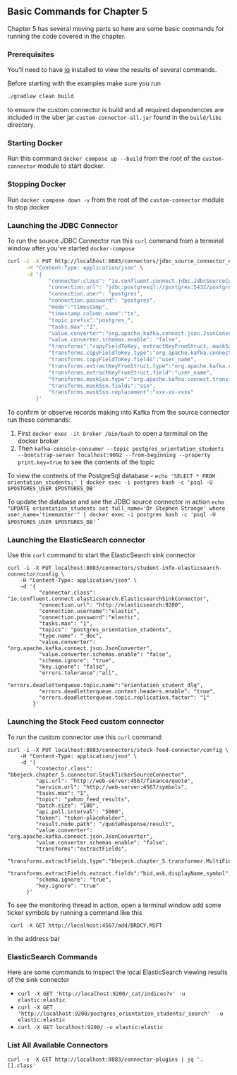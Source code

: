 ## Basic Commands for Chapter 5
 
Chapter 5 has several moving parts so here are some basic commands for running the code covered in the chapter.

### Prerequisites

You'll need to have [jq](https://jqlang.github.io/jq/) installed to view the results of several commands.

Before starting with the examples make sure you run 
```bash
./gradlew clean build
```
to ensure the custom connector is build and all required dependencies are included in the uber jar `custom-connector-all.jar` found in the `build/libs` directory.

### Starting Docker 

Run this command `docker compose up --build` from the root of the `custom-connector` module to start docker.

### Stopping Docker

Run `docker compose down -v` from the root of the `custom-connector` module to stop docker

### Launching the JDBC Connector
To run the source JDBC Connector run this `curl` command from a terminal window after you've started `docker-compose` 
```bash
curl -i -X PUT http://localhost:8083/connectors/jdbc_source_connector_example/config \
      -H "Content-Type: application/json" \
      -d '{
             "connector.class": "io.confluent.connect.jdbc.JdbcSourceConnector",
             "connection.url": "jdbc:postgresql://postgres:5432/postgres",
             "connection.user": "postgres",
             "connection.password": "postgres",
             "mode":"timestamp",
             "timestamp.column.name":"ts",
             "topic.prefix":"postgres_",
             "tasks.max":"1",
             "value.converter":"org.apache.kafka.connect.json.JsonConverter",
             "value.converter.schemas.enable": "false",
             "transforms":"copyFieldToKey, extractKeyFromStruct, maskSsn",
             "transforms.copyFieldToKey.type":"org.apache.kafka.connect.transforms.ValueToKey",
             "transforms.copyFieldToKey.fields":"user_name",
             "transforms.extractKeyFromStruct.type":"org.apache.kafka.connect.transforms.ExtractField$Key",
             "transforms.extractKeyFromStruct.field":"user_name",
             "transforms.maskSsn.type":"org.apache.kafka.connect.transforms.MaskField$Value",
             "transforms.maskSsn.fields":"ssn",
             "transforms.maskSsn.replacement":"xxx-xx-xxxx"
         }'
```

To confirm or observe records making into Kafka from the source connector run these commands:
1. First `docker exec -it broker /bin/bash` to open a terminal on the docker broker
2. Then `kafka-console-consumer --topic postgres_orientation_students --bootstrap-server localhost:9092 --from-beginning --property print.key=true` to see the contents of the topic

To view the contents of the PostgreSql database - `echo 'SELECT * FROM orientation_students;' | docker exec -i postgres bash -c 'psql -U $POSTGRES_USER $POSTGRES_DB'`

To update the database and see the JDBC source connector in action `echo "UPDATE orientation_students set full_name='Dr Stephen Strange' where user_name='timemaster'" | docker exec -i postgres bash -c 'psql -U $POSTGRES_USER $POSTGRES_DB'`
`

### Launching the ElasticSearch connector
Use this `curl` command to start the ElasticSearch sink connector
```shell
curl -i -X PUT localhost:8083/connectors/student-info-elasticsearch-connector/config \
    -H "Content-Type: application/json" \
	-d '{
	      "connector.class": "io.confluent.connect.elasticsearch.ElasticsearchSinkConnector",
		  "connection.url": "http://elasticsearch:9200",
		  "connection.username":"elastic",
		  "connection.password":"elastic",
		  "tasks.max": "1",
		  "topics": "postgres_orientation_students",
		  "type.name": "_doc",
		  "value.converter": "org.apache.kafka.connect.json.JsonConverter",
		  "value.converter.schemas.enable": "false",
		  "schema.ignore": "true",
		  "key.ignore": "false",
		  "errors.tolerance":"all",
		  "errors.deadletterqueue.topic.name":"orientation_student_dlq",
		  "errors.deadletterqueue.context.headers.enable": "true",
		  "errors.deadletterqueue.topic.replication.factor": "1"
	    }'
```

### Launching the Stock Feed custom connector
To run the custom connector use this `curl` command:
```shell
curl -i -X PUT localhost:8083/connectors/stock-feed-connector/config \
    -H "Content-Type: application/json" \
	-d '{
	     "connector.class": "bbejeck.chapter_5.connector.StockTickerSourceConnector",
		 "api.url": "http://web-server:4567/finance/quote",
		 "service.url": "http://web-server:4567/symbols",
		 "tasks.max": "1",
		 "topic": "yahoo_feed_results",
         "batch.size": "100",
         "api.poll.interval": "5000",
         "token": "token-placeholder",
         "result.node.path": "/quoteResponse/result",
		 "value.converter": "org.apache.kafka.connect.json.JsonConverter",
		 "value.converter.schemas.enable": "false",
		 "transforms":"extractFields",
         "transforms.extractFields.type":"bbejeck.chapter_5.transformer.MultiFieldExtract$Value",
         "transforms.extractFields.extract.fields":"bid,ask,displayName,symbol",
		 "schema.ignore": "true",
		 "key.ignore": "true"
	  }'
```

To see the monitoring thread in action, open a terminal window add some ticker symbols by running a command like this
```shell
 curl -X GET http://localhost:4567/add/BRDCY,MSFT
```
in the address bar

### ElasticSearch Commands
Here are some commands to inspect the local ElasticSearch viewing results of the sink connector

- `curl -X GET 'http://localhost:9200/_cat/indices?v' -u elastic:elastic`
- `curl -X GET 'http://localhost:9200/postgres_orientation_students/_search'  -u elastic:elastic`
- `curl -X GET localhost:9200/ -u elastic:elastic`

### List All Available Connectors
`curl -s -X GET http://localhost:8083/connector-plugins | jq '.[].class'`


